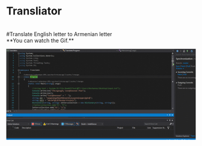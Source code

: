 # Transliator
<br>
#Translate English letter to Armenian letter
<br>
**You can watch the Gif.**<br>

![name](https://github.com/HovoNalbandyan/Transliator/blob/master/GIFtranslate.gif?raw=true)

